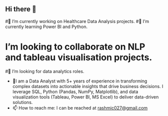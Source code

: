 ## Hi there 👋
#🔭 I’m currently working on Healthcare Data Analysis projects.
#🌱 I’m currently learning Power BI and Python.
#   I’m looking to collaborate on NLP and tableau visualisation projects.
#🤔 I’m looking for data analytics roles.
- 💬I am a Data Analyst with 5+ years of experience in transforming complex datasets into actionable insights that drive business decisions. I leverage SQL, Python (Pandas, NumPy, Matplotlib), and data visualization tools (Tableau, Power BI, MS Excel) to deliver data-driven solutions. 
- 📫 How to reach me: I can be reached at rashmic027@gmail.com

<!--
**rashmic20/rashmic20** is a ✨ _special_ ✨ repository because its `README.md` (this file) appears on your GitHub profile.

Here are some ideas to get you started:

- 🔭 I’m currently working on Healthcare Data Analysis projects.
- 🌱 I’m currently learning Power BI and Python.
- 👯 I’m looking to collaborate on ...
- 🤔 I’m looking for data analytics roles.
- 💬 Ask me about ...
- 📫 How to reach me: I can be reached at rashmic027@gmail.com
- 😄 Pronouns: ...
- ⚡ Fun fact: ...
-->
